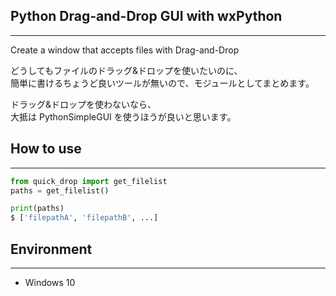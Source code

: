 ## Python Drag-and-Drop GUI with wxPython
---
Create a window that accepts files with Drag-and-Drop

どうしてもファイルのドラッグ&ドロップを使いたいのに、  
簡単に書けるちょうど良いツールが無いので、モジュールとしてまとめます。  

ドラッグ&ドロップを使わないなら、  
大抵は PythonSimpleGUI を使うほうが良いと思います。  


## How to use
---
```python
from quick_drop import get_filelist
paths = get_filelist()

print(paths)
$ ['filepathA', 'filepathB', ...]
```

## Environment
---
- Windows 10
